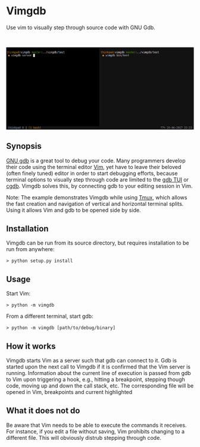 # Vimgdb

Use vim to visually step through source code with GNU Gdb.

<br>

<p align="center">
  <img style="max-width: 100%;" src="https://raw.githubusercontent.com/gisodal/vimgdb/figures/demo.gif?token=AKPkVf08cJWjnufUHu_1LHwexig4ct77ks5ZBkymwA%3D%3D" />
</p>


## Synopsis

[GNU gdb](https://www.gnu.org/software/gdb/)  is a great tool to debug your code. Many programmers develop their code using the terminal editor [Vim](http://www.vim.org/), yet have to leave their beloved (often finely tuned) editor in order to start debugging efforts, because terminal options to visually step through code are limited to the [gdb TUI](ftp://ftp.gnu.org/old-gnu/Manuals/gdb/html_chapter/gdb_19.html) or [cgdb](https://cgdb.github.io/). Vimgdb solves this, by connecting gdb to your editing session in Vim.

Note: The example demonstrates Vimgdb while using [Tmux](https://tmux.github.io/), which allows the fast creation and navigation of vertical and horizontal terminal splits. Using it allows Vim and gdb to be opened side by side.

## Installation

Vimgdb can be run from its source directory, but requires installation to be run from anywhere:

    > python setup.py install


## Usage

Start Vim:

    > python -m vimgdb

From a different terminal, start gdb:

    > python -m vimgdb [path/to/debug/binary]


## How it works

Vimgdb starts Vim as a server such that gdb can connect to it. Gdb is started upon the next call to Vimgdb if it is confirmed that the Vim server is running. Information about the current line of execution is passed from gdb to Vim upon triggering a hook, e.g., hitting a breakpoint, stepping though code, moving up and down the call stack, etc. The corresponding file will be opened in Vim, breakpoints and current  highlighted

## What it does not do

Be aware that Vim needs to be able to execute the commands it receives. For instance, if you edit a file without saving, Vim prohibits changing to a different file. This will obviously distrub stepping through code.

